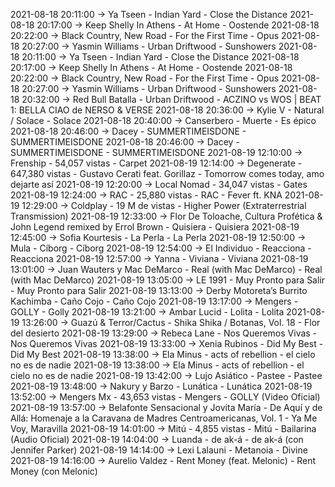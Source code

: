 2021-08-18 20:11:00 -> Ya Tseen - Indian Yard - Close the Distance
2021-08-18 20:17:00 -> Keep Shelly In Athens - At Home - Oostende
2021-08-18 20:22:00 -> Black Country, New Road - For the First Time - Opus
2021-08-18 20:27:00 -> Yasmin Williams - Urban Driftwood - Sunshowers
2021-08-18 20:11:00 -> Ya Tseen - Indian Yard - Close the Distance
2021-08-18 20:17:00 -> Keep Shelly In Athens - At Home - Oostende
2021-08-18 20:22:00 -> Black Country, New Road - For the First Time - Opus
2021-08-18 20:27:00 -> Yasmin Williams - Urban Driftwood - Sunshowers
2021-08-18 20:32:00 -> Red Bull Batalla - Urban Driftwood - ACZINO vs WOS | BEAT 1: BELLA CIAO de NERSO & VERSE
2021-08-18 20:36:00 -> Kylie V - Natural / Solace - Solace
2021-08-18 20:40:00 -> Canserbero - Muerte - Es épico
2021-08-18 20:46:00 -> Dacey - SUMMERTIMEISDONE - SUMMERTIMEISDONE
2021-08-18 20:46:00 -> Dacey - SUMMERTIMEISDONE - SUMMERTIMEISDONE
2021-08-19 12:10:00 -> Frenship - 54,057 vistas - Carpet
2021-08-19 12:14:00 -> Degenerate - 647,380 vistas - Gustavo Cerati feat. Gorillaz - Tomorrow comes today, amo dejarte así
2021-08-19 12:20:00 -> Local Nomad - 34,047 vistas - Gates
2021-08-19 12:24:00 -> RAC - 25,880 vistas - RAC - Fever ft. KNA
2021-08-19 12:29:00 -> Coldplay - 19 M de vistas - Higher Power (Extraterrestrial Transmission)
2021-08-19 12:33:00 -> Flor De Toloache, Cultura Profética & John Legend remixed by Errol Brown - Quisiera - Quisiera
2021-08-19 12:45:00 -> Sofia Kourtesis - La Perla - La Perla
2021-08-19 12:50:00 -> Mula - Cíborg - Cíborg
2021-08-19 12:54:00 -> El Individuo - Reacciona - Reacciona
2021-08-19 12:57:00 -> Yanna - Viviana - Viviana
2021-08-19 13:01:00 -> Juan Wauters y Mac DeMarco - Real (with Mac DeMarco) - Real (with Mac DeMarco)
2021-08-19 13:05:00 -> LE 1991 - Muy Pronto para Salir - Muy Pronto para Salir
2021-08-19 13:13:00 -> Derby Motoreta’s Burrito Kachimba - Caño Cojo - Caño Cojo
2021-08-19 13:17:00 -> Mengers - GOLLY - Golly
2021-08-19 13:21:00 -> Ambar Lucid - Lolita - Lolita
2021-08-19 13:26:00 -> Guazú & Terror/Cactus - Shika Shika / Botanas, Vol. 18 - Flor del desierto
2021-08-19 13:29:00 -> Rebeca Lane - Nos Queremos Vivas - Nos Queremos Vivas
2021-08-19 13:33:00 -> Xenia Rubinos - Did My Best - Did My Best
2021-08-19 13:38:00 -> Ela Minus - acts of rebellion - el cielo no es de nadie
2021-08-19 13:38:00 -> Ela Minus - acts of rebellion - el cielo no es de nadie
2021-08-19 13:42:00 -> Lujo Asiático - Pastee - Pastee
2021-08-19 13:48:00 -> Nakury y Barzo - Lunática - Lunática
2021-08-19 13:52:00 -> Mengers Mx - 43,653 vistas - Mengers - GOLLY (Video Oficial)
2021-08-19 13:57:00 -> Belafonte Sensacional y Jovita María - De Aquí y de Allá: Homenaje a la Caravana de Madres Centroamericanas, Vol. 1 - Ya Me Voy, Maravilla
2021-08-19 14:01:00 -> Mitú - 4,855 vistas - Mitú - Bailarina (Audio Oficial)
2021-08-19 14:04:00 -> Luanda - de ak-á - de ak-á (con Jennifer Parker)
2021-08-19 14:14:00 -> Lexi Lalauni - Metanoia - Divine
2021-08-19 14:16:00 -> Aurelio Valdez - Rent Money (feat. Melonic) - Rent Money (con Melonic)

